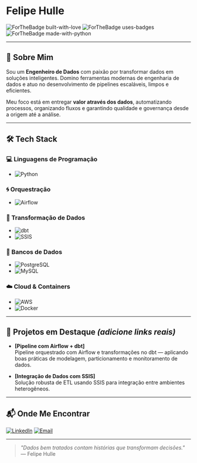 # Felipe Hulle

![ForTheBadge built-with-love](https://ForTheBadge.com/images/badges/built-with-love.svg)
![ForTheBadge uses-badges](https://ForTheBadge.com/images/badges/uses-badges.svg)
![ForTheBadge made-with-python](https://ForTheBadge.com/images/badges/made-with-python.svg)

---

## 🚀 Sobre Mim

Sou um **Engenheiro de Dados** com paixão por transformar dados em soluções inteligentes. Domino ferramentas modernas de engenharia de dados e atuo no desenvolvimento de pipelines escaláveis, limpos e eficientes.

Meu foco está em entregar **valor através dos dados**, automatizando processos, organizando fluxos e garantindo qualidade e governança desde a origem até a análise.

---

## 🛠️ Tech Stack

### 💻 Linguagens de Programação

- ![Python](https://ForTheBadge.com/images/badges/made-with-python.svg)

### 🌀 Orquestração

- ![Airflow](https://img.shields.io/badge/Airflow-017CEE?style=for-the-badge&logo=apache-airflow&logoColor=white)

### 🔄 Transformação de Dados

- ![dbt](https://img.shields.io/badge/dbt-%23FF694B?style=for-the-badge&logo=dbt&logoColor=white)
- ![SSIS](https://img.shields.io/badge/SSIS-0078D7?style=for-the-badge&logo=microsoft&logoColor=white)

### 🧠 Bancos de Dados

- ![PostgreSQL](https://img.shields.io/badge/PostgreSQL-336791?style=for-the-badge&logo=postgresql&logoColor=white)
- ![MySQL](https://img.shields.io/badge/MySQL-4479A1?style=for-the-badge&logo=mysql&logoColor=white)

### ☁️ Cloud & Containers

- ![AWS](https://img.shields.io/badge/AWS-232F3E?style=for-the-badge&logo=amazon-aws&logoColor=white)
- ![Docker](https://img.shields.io/badge/Docker-2496ED?style=for-the-badge&logo=docker&logoColor=white)

---

## 💼 Projetos em Destaque *(adicione links reais)*

- **[Pipeline com Airflow + dbt]**  
  Pipeline orquestrado com Airflow e transformações no dbt — aplicando boas práticas de modelagem, particionamento e monitoramento de dados.

- **[Integração de Dados com SSIS]**  
  Solução robusta de ETL usando SSIS para integração entre ambientes heterogêneos.

---

## 📬 Onde Me Encontrar

[![LinkedIn](https://img.shields.io/badge/LinkedIn-blue?style=for-the-badge&logo=linkedin&logoColor=white)](https://www.linkedin.com/in/felipehulle/)
[![Email](https://img.shields.io/badge/E--mail-D14836?style=for-the-badge&logo=gmail&logoColor=white)](mailto:felipehulle@hotmail.com)

---

> _"Dados bem tratados contam histórias que transformam decisões."_  
> — Felipe Hulle
